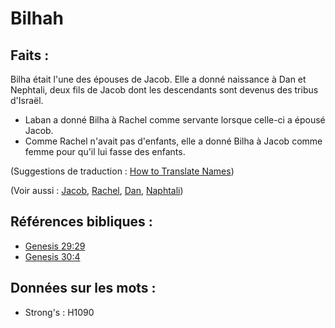 # Bilhah

## Faits :

Bilha était l'une des épouses de Jacob. Elle a donné naissance à Dan et Nephtali, deux fils de Jacob dont les descendants sont devenus des tribus d'Israël.

* Laban a donné Bilha à Rachel comme servante lorsque celle-ci a épousé Jacob.
* Comme Rachel n'avait pas d'enfants, elle a donné Bilha à Jacob comme femme pour qu'il lui fasse des enfants.

(Suggestions de traduction : [How to Translate Names](rc://en/ta/man/translate/translate-names))

(Voir aussi : [Jacob](../names/jacob.md), [Rachel](../names/rachel.md), [Dan](../names/dan.md), [Naphtali](../names/naphtali.md))

## Références bibliques :

* [Genesis 29:29](rc://en/tn/help/gen/29/29)
* [Genesis 30:4](rc://en/tn/help/gen/30/4)

## Données sur les mots :

* Strong's : H1090

